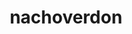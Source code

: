 ---
title: nachoverdon
github: https://github.com/nachoverdon
mode: dark
transition: 1s
score: 88.1
archetype:
- Innovative
---